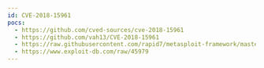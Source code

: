 ```yaml
---
id: CVE-2018-15961
pocs:
  - https://github.com/cved-sources/cve-2018-15961
  - https://github.com/vah13/CVE-2018-15961
  - https://raw.githubusercontent.com/rapid7/metasploit-framework/master/modules/exploits/multi/http/coldfusion_ckeditor_file_upload.rb
  - https://www.exploit-db.com/raw/45979
---
```

